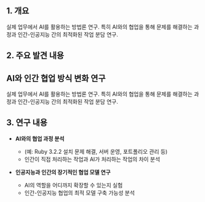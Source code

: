 ## 1. 개요
실제 업무에서 AI를 활용하는 방법론 연구. 특히 AI와의 협업을 통해 문제를 해결하는 과정과 인간-인공지능 간의 최적화된 작업 분담 연구.

## 2. 주요 발견 내용
## AI와 인간 협업 방식 변화 연구

실제 업무에서 AI를 활용하는 방법론 연구. 특히 AI와의 협업을 통해 문제를 해결하는 과정과 인간-인공지능 간의 최적화된 작업 분담 연구.

## 3. 연구 내용
- **AI와의 협업 과정 분석**
  - (예: Ruby 3.2.2 설치 문제 해결, 서버 운영, 포트폴리오 관리 등)
  - 인간이 직접 처리하는 작업과 AI가 처리하는 작업의 차이 분석
  
- **인공지능과 인간의 장기적인 협업 모델 연구**
  - AI의 역할을 어디까지 확장할 수 있는지 실험
  - 인간-인공지능 협업의 최적 모델 구축 가능성 분석
